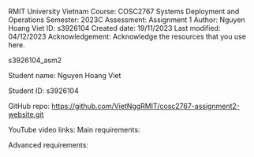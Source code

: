   RMIT University Vietnam
  Course: COSC2767 Systems Deployment and Operations
  Semester: 2023C
  Assessment: Assignment 1
  Author: Nguyen Hoang Viet
  ID: s3926104
  Created  date: 19/11/2023
  Last modified: 04/12/2023
  Acknowledgement: Acknowledge the resources that you use here.

s3926104_asm2

Student name: Nguyen Hoang Viet

Student ID: s3926104

GitHub repo: https://github.com/VietNggRMIT/cosc2767-assignment2-website.git

YouTube video links:
Main requirements: 

Advanced requirements: 